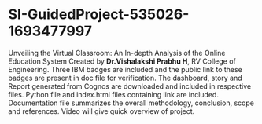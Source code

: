 # SI-GuidedProject-535026-1693477997
Unveiling the Virtual Classroom: An In-depth Analysis of the Online Education System
Created by **Dr.Vishalakshi Prabhu H**, RV College of Engineering. 
   Three IBM badges are included and the public link to these badges are present in doc file for verification.
   The dashboard, story and Report generated from Cognos are downloaded and included in respective files.
   Python file and index.html files containing link are included.
   Documentation file summarizes the overall methodology, conclusion, scope and references.
   Video will give quick overview of project.
